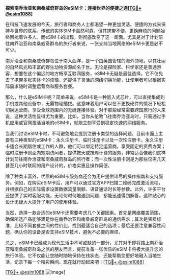 **探索南乔治亚和南桑威奇群岛的eSIM卡：连接世界的便捷之选[[TG💪+ @esim1088](https://t.me/s/esim1088)]**

在科技飞速发展的今天，旅行者和商务人士都渴望一种更加灵活、便捷的方式来保持与世界的联系。传统的实体SIM卡虽然可靠，但其携带不便、更换麻烦的问题始终困扰着许多人。而eSIM卡的出现，则彻底改变了这一局面。尤其是对于计划前往南乔治亚和南桑威奇群岛的旅行者来说，一张支持当地网络的eSIM卡更是必不可少。

南乔治亚和南桑威奇群岛位于南大西洋，是一个由英国管辖的海外领地，以其壮丽的自然风光和丰富的野生动物资源闻名于世。无论是探险家、科学家还是普通游客，想要在这个偏远的地方畅享互联网服务，eSIM卡无疑是最佳选择。它不仅免去了携带多张实体卡的烦恼，还提供了灵活的网络切换功能，让使用者可以根据实际需求随时调整运营商和服务套餐。

那么，什么是eSIM卡呢？简单来说，eSIM卡是一种嵌入式芯片，可以直接集成到手机或其他设备中，无需物理插拔。这意味着用户可以在不更换硬件的情况下轻松切换运营商，享受全球范围内的无缝连接体验。对于那些经常需要跨国旅行的人来说，这种灵活性显得尤为重要。比如，当你从伦敦飞往南乔治亚岛时，只需通过手机应用或官网激活当地的eSIM卡，就能立刻享受到稳定快速的网络服务。

当我们讨论eSIM卡时，不可避免地会提到注册卡类型的选择问题。目前市面上主要有三种类型的eSIM卡：永久注册卡、临时注册卡以及一次性注册卡。永久注册卡适合长期居住或工作的人群，他们可以绑定特定运营商，享受固定的资费方案；临时注册卡则面向短期访问者，提供按天或按周计费的服务，非常适合像我们这样计划前往南乔治亚和南桑威奇群岛的旅行者；而一次性注册卡则是为那些仅需几天甚至几小时联网的用户设计的，价格实惠且操作简便。

除了种类丰富外，优质的eSIM卡服务商还会为用户提供详尽的操作指南和支持服务。例如，在购买eSIM卡后，用户可以通过官方APP扫描二维码完成激活流程，并根据自己的实际需求设置数据流量限额、语音通话时长等参数。此外，许多平台还提供了实时客服功能，无论何时何地遇到问题，都能迅速得到解答。这种贴心的设计无疑大大提升了用户的使用体验。

当然，选择一款合适的eSIM卡还需要考虑几个关键因素。首先是网络覆盖范围，确保所选产品能够满足你在南乔治亚和南桑威奇群岛的通信需求；其次是资费标准，比较不同套餐之间的性价比，找到最适合自己的选项；最后还要注意兼容性问题，确认你的设备是否支持eSIM技术，避免不必要的麻烦。

总之，eSIM卡已经成为现代生活中不可或缺的一部分，尤其对于即将踏上南乔治亚和南桑威奇群岛之旅的朋友而言，提前准备一张优质的eSIM卡将极大提升您的旅行体验。它不仅能让您随时随地保持在线状态，还能帮助您更好地融入当地生活，记录下每一个精彩瞬间。现在就行动起来吧！[[TG💪+ @esim1088](https://t.me/s/esim1088)]

[[TG💪+ @esim1088](https://t.me/s/esim1088) ![Image](https://i.postimg.cc/4NQfJmqS/Snipaste-2025-05-13-00-14-12.png)]